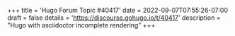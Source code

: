 +++
title = 'Hugo Forum Topic #40417'
date = 2022-09-07T07:55:26-07:00
draft = false
details = 'https://discourse.gohugo.io/t/40417'
description = "Hugo with asciidoctor incomplete rendering"
+++
